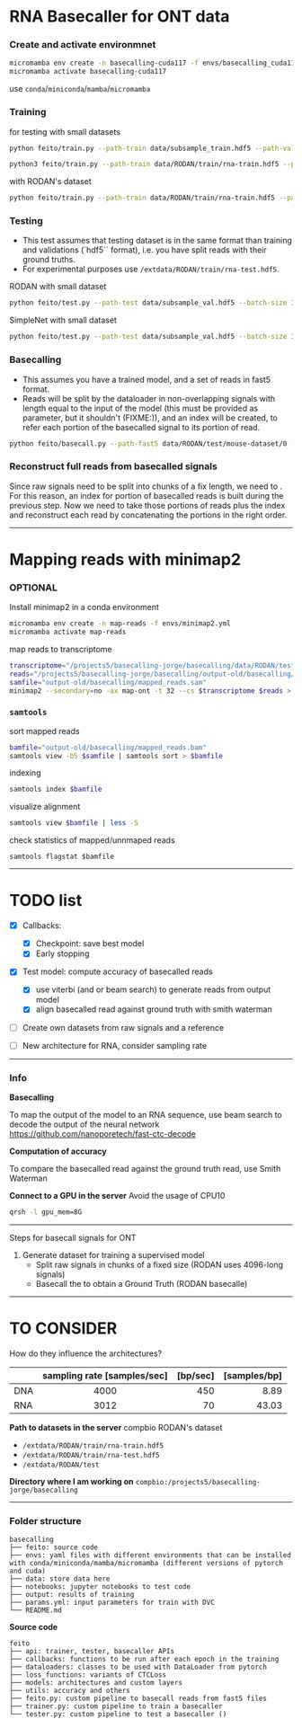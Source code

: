 # RNA Basecaller for ONT data

### Create and activate environmnet
```bash
micromamba env create -n basecalling-cuda117 -f envs/basecalling_cuda11.7_pytorch2.yml
micromamba activate basecalling-cuda117
```
use `conda`/`miniconda`/`mamba`/`micromamba`

### Training
for testing with small datasets
```bash
python feito/train.py --path-train data/subsample_train.hdf5 --path-val data/subsample_val.hdf5 --model Rodan --epochs 5 --batch-size 16
```

```bash
python3 feito/train.py --path-train data/RODAN/train/rna-train.hdf5 --path-val data/RODAN/train/rna-valid.hdf5 --epochs 30 --batch-size 16 --num-workers 4 --model SimpleNet --device cuda
```

with RODAN's dataset
```bash
python feito/train.py --path-train data/RODAN/train/rna-train.hdf5 --path-val data/RODAN/train/rna-valid.hdf5 --model Rodan --epochs 20 --batch-size 64 --device cuda
```

### Testing
- This test assumes that testing dataset is in the same format than training and validations (`hdf5`` format), i.e. you have split reads with their ground truths.
- For experimental purposes use `/extdata/RODAN/train/rna-test.hdf5`.

RODAN with small dataset
```bash
python feito/test.py --path-test data/subsample_val.hdf5 --batch-size 16 --model Rodan --device cpu --path-checkpoint output/training/checkpoints/Rodan-epoch5.pt --path-fasta output/test/basecalled_signals.fa --rna true --use-viterbi true
```

SimpleNet with small dataset
```bash
python feito/test.py --path-test data/subsample_val.hdf5 --batch-size 16 --model SimpleNet --device cpu --path-checkpoint output/training/checkpoints/SimpleNet-epoch1.pt --path-fasta output/test/basecalled_signals_SimpleNet.fa --rna true --use-viterbi true
```

### **Basecalling** 
- This assumes you have a trained model, and a set of reads in fast5 format. 
- Reads will be split by the dataloader in non-overlapping signals with length equal to the input of the model (this must be provided as parameter, but it shouldn't (FIXME:)), and an index will be created, to refer each portion of the basecalled signal to its portion of read.

```bash
python feito/basecall.py --path-fast5 data/RODAN/test/mouse-dataset/0 --len-subsignals 4096 --path-index output/basecalling/simplenet-index.csv --batch-size 16 --model SimpleNet --device cpu --path-checkpoint output/training/checkpoints/SimpleNet-epoch30.pt --path-fasta output/basecalling/simplenet-basecalled_reads.fa --path-reads output/basecalling/simplenet-basecalled_reads.fa
```

### **Reconstruct full reads from basecalled signals**
Since raw signals need to be split into chunks of a fix length, 
we need to . For this reason, an index for portion of basecalled reads is built
during the previous step. 
Now we need to take those portions of reads plus the index and reconstruct each read
by concatenating the portions in the right order. 



___

# Mapping reads with minimap2

### OPTIONAL
Install minimap2 in a conda environment
```bash
micromamba env create -n map-reads -f envs/minimap2.yml
micromamba activate map-reads
```

map reads to transcriptome
```bash
transcriptome="/projects5/basecalling-jorge/basecalling/data/RODAN/test/transcriptomes/mouse_reference.fasta"
reads="/projects5/basecalling-jorge/basecalling/output-old/basecalling/simplenet-basecalled_reads.fa"
samfile="output-old/basecalling/mapped_reads.sam"
minimap2 --secondary=no -ax map-ont -t 32 --cs $transcriptome $reads > $outputsam
```

### `samtools`

sort mapped reads 
```bash
bamfile="output-old/basecalling/mapped_reads.bam"
samtools view -bS $samfile | samtools sort > $bamfile
```

indexing
```bash
samtools index $bamfile 
```

visualize alignment
```bash
samtools view $bamfile | less -S
```

check statistics of mapped/unnmaped reads
```
samtools flagstat $bamfile
```

___
# TODO list
- [X] Callbacks:
    - [X] Checkpoint: save best model
    - [X] Early stopping
- [X] Test model: compute accuracy of basecalled reads
    - [X] use viterbi (and or beam search) to generate reads from output model
    - [X] align basecalled read against ground truth with smith waterman
- [ ] Create own datasets from raw signals and a reference
- [ ] New architecture for RNA, consider sampling rate


___

### Info

**Basecalling**

To map the output of the model to an RNA sequence, use beam search to decode the output of the neural network https://github.com/nanoporetech/fast-ctc-decode

**Computation of accuracy**

To compare the basecalled read against the ground truth read, use Smith Waterman 

**Connect to a GPU in the server**
Avoid the usage of CPU10
```bash
qrsh -l gpu_mem=8G
```
___ 
Steps for basecall signals for ONT

1. Generate dataset for training a supervised model
    - Split raw signals in chunks of a fixed size (RODAN uses 4096-long signals)
    - Basecall the to obtain a Ground Truth (RODAN basecalle)

___
# TO CONSIDER

How do they influence the architectures?  


|          | sampling rate [samples/sec] |  [bp/sec]  |  [samples/bp]  |
|----------|:---------------------------:|-----------:|---------------:|
| DNA      |            4000             |     450    |       8.89     |
| RNA      |            3012             |      70    |      43.03     | 


**Path to datasets in the server** compbio
RODAN's dataset
- `/extdata/RODAN/train/rna-train.hdf5`
- `/extdata/RODAN/train/rna-test.hdf5`
- `/extdata/RODAN/test`

**Directory where I am working on**
`compbio:/projects5/basecalling-jorge/basecalling`
___ 
### Folder structure
```
basecalling
├── feito: source code
├── envs: yaml files with different environments that can be installed with conda/miniconda/mamba/micromamba (different versions of pytorch and cuda)
├── data: store data here
├── notebooks: jupyter notebooks to test code
├── output: results of training
├── params.yml: input parameters for train with DVC
└── README.md
```

**Source code** 
```
feito
├── api: trainer, tester, basecaller APIs
├── callbacks: functions to be run after each epoch in the training
├── dataloaders: classes to be used with DataLoader from pytorch
├── loss_functions: variants of CTCLoss
├── models: architectures and custom layers
├── utils: accuracy and others
├── feito.py: custom pipeline to basecall reads from fast5 files
├── trainer.py: custom pipeline to train a basecaller
└── tester.py: custom pipeline to test a basecaller ()
```